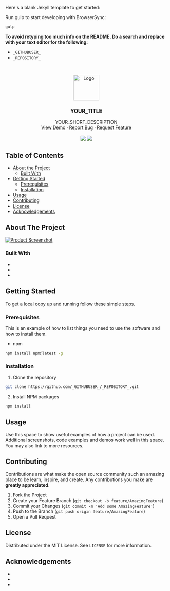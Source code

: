 <!-- TODO -->

Here's a blank Jekyll template to get started:

Run gulp to start developing with BrowserSync:

```sh
gulp
```

**To avoid retyping too much info on the README. Do a search and replace with your text editor for the following:**

- `_GITHUBUSER_`
- `_REPOSITORY_`
<!-- END TODO | DELETE THIS AFTER REPLACING ABOVE VALUES -->

<!-- MARKDOWN LINKS & IMAGES -->

[product-screenshot]: images/screenshot.png

<!-- PROJECT LOGO -->
<br />
<p align="center">
  <a href="https://github.com/_GITHUBUSER_/_REPOSITORY_">
    <img src="images/logo.png" alt="Logo" width="80" height="80">
  </a>

  <h3 align="center">YOUR_TITLE</h3>

  <p align="center">
    YOUR_SHORT_DESCRIPTION
    <br />
    <a href="https://github.com/_GITHUBUSER_/_REPOSITORY_">View Demo</a>
    ·
    <a href="https://github.com/_GITHUBUSER_/_REPOSITORY_/issues">Report Bug</a>
    ·
    <a href="https://github.com/_GITHUBUSER_/_REPOSITORY_/issues">Request Feature</a>
    <br />
    <br />
    <a href="https://github.com/_GITHUBUSER_/_REPOSITORY_/issues"><img src="https://badgen.net/github/open-issues/_GITHUBUSER_/_REPOSITORY_" /></a>
    <a href="LICENSE"><img src="https://badgen.net/github/license/_GITHUBUSER_/_REPOSITORY_" /></a>
  </p>
</p>

<!-- TABLE OF CONTENTS -->

## Table of Contents

- [About the Project](#about-the-project)
  - [Built With](#built-with)
- [Getting Started](#getting-started)
  - [Prerequisites](#prerequisites)
  - [Installation](#installation)
- [Usage](#usage)
- [Contributing](#contributing)
- [License](#license)
- [Acknowledgements](#acknowledgements)

<!-- ABOUT THE PROJECT -->

## About The Project

[![Product Screenshot][product-screenshot]](https://example.com)

### Built With

- []()
- []()
- []()

<!-- GETTING STARTED -->

## Getting Started

To get a local copy up and running follow these simple steps.

### Prerequisites

This is an example of how to list things you need to use the software and how to install them.

- npm

```sh
npm install npm@latest -g
```

### Installation

1. Clone the repository

```sh
git clone https://github.com/_GITHUBUSER_/_REPOSITORY_.git
```

2. Install NPM packages

```sh
npm install
```

<!-- USAGE EXAMPLES -->

## Usage

Use this space to show useful examples of how a project can be used. Additional screenshots, code examples and demos work well in this space. You may also link to more resources.

<!-- CONTRIBUTING -->

## Contributing

Contributions are what make the open source community such an amazing place to be learn, inspire, and create. Any contributions you make are **greatly appreciated**.

1. Fork the Project
2. Create your Feature Branch (`git checkout -b feature/AmazingFeature`)
3. Commit your Changes (`git commit -m 'Add some AmazingFeature'`)
4. Push to the Branch (`git push origin feature/AmazingFeature`)
5. Open a Pull Request

<!-- LICENSE -->

## License

Distributed under the MIT License. See `LICENSE` for more information.

<!-- ACKNOWLEDGEMENTS -->

## Acknowledgements

- []()
- []()
- []()
